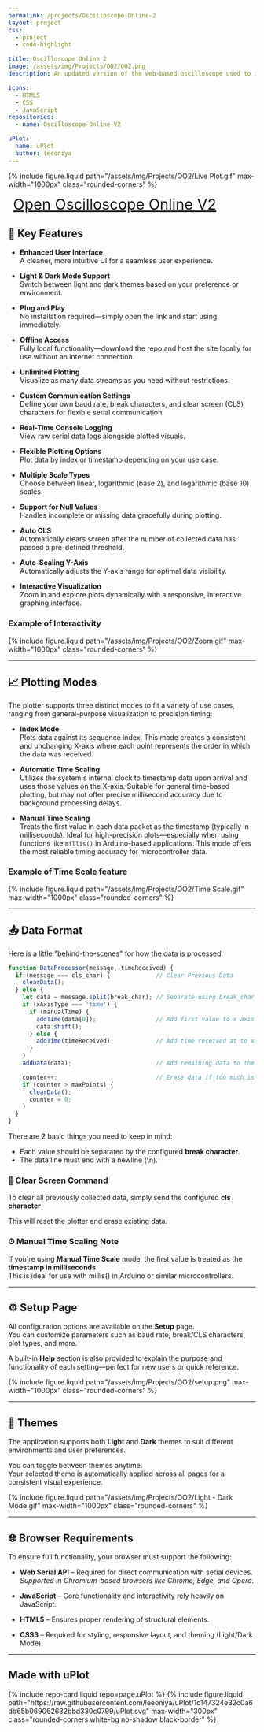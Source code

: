 ```yaml
---
permalink: /projects/Oscilloscope-Online-2
layout: project
css:
  - project
  - code-highlight

title: Oscilloscope Online 2
image: /assets/img/Projects/OO2/OO2.png
description: An updated version of the web-based oscilloscope used to interface with microcontrollers to capture, visualize, and analyze real-time signals using dynamic inputs, Timescale, and Logarithmic scales

icons:
  - HTML5
  - CSS
  - JavaScript
repositories:
  - name: Oscilloscope-Online-V2

uPlot:
  name: uPlot
  author: leeoniya
---
```


{% include figure.liquid path="/assets/img/Projects/OO2/Live Plot.gif" max-width="1000px" class="rounded-corners" %}

<a href="https://mumarshahbaz.github.io/Oscilloscope-Online-V2" class="button" style="font-size: 30px; height: auto; padding: 10px" target="_blank">Open Oscilloscope Online V2</a>

## 🔧 Key Features

- **Enhanced User Interface**  
  A cleaner, more intuitive UI for a seamless user experience.

- **Light & Dark Mode Support**  
  Switch between light and dark themes based on your preference or environment.

- **Plug and Play**  
  No installation required—simply open the link and start using immediately.

- **Offline Access**  
  Fully local functionality—download the repo and host the site locally for use without an internet connection.

- **Unlimited Plotting**  
  Visualize as many data streams as you need without restrictions.

- **Custom Communication Settings**  
  Define your own baud rate, break characters, and clear screen (CLS) characters for flexible serial communication.

- **Real-Time Console Logging**  
  View raw serial data logs alongside plotted visuals.

- **Flexible Plotting Options**  
  Plot data by index or timestamp depending on your use case.

- **Multiple Scale Types**  
  Choose between linear, logarithmic (base 2), and logarithmic (base 10) scales.

- **Support for Null Values**  
  Handles incomplete or missing data gracefully during plotting.

- **Auto CLS**  
  Automatically clears screen after the number of collected data has passed a pre-defined threshold.

- **Auto-Scaling Y-Axis**  
  Automatically adjusts the Y-axis range for optimal data visibility.

- **Interactive Visualization**  
  Zoom in and explore plots dynamically with a responsive, interactive graphing interface.

### Example of Interactivity
{% include figure.liquid path="/assets/img/Projects/OO2/Zoom.gif" max-width="1000px" class="rounded-corners" %}

<hr class="spacer">

## 📈 Plotting Modes

The plotter supports three distinct modes to fit a variety of use cases, ranging from general-purpose visualization to precision timing:

- **Index Mode**  
  Plots data against its sequence index. This mode creates a consistent and unchanging X-axis where each point represents the order in which the data was received.

- **Automatic Time Scaling**  
  Utilizes the system's internal clock to timestamp data upon arrival and uses those values on the X-axis. Suitable for general time-based plotting, but may not offer precise millisecond accuracy due to background processing delays.

- **Manual Time Scaling**  
  Treats the first value in each data packet as the timestamp (typically in milliseconds). Ideal for high-precision plots—especially when using functions like `millis()` in Arduino-based applications. This mode offers the most reliable timing accuracy for microcontroller data.

### Example of Time Scale feature
{% include figure.liquid path="/assets/img/Projects/OO2/Time Scale.gif" max-width="1000px" class="rounded-corners" %}

<hr class="spacer">

## 📤 Data Format

Here is a little "behind-the-scenes" for how the data is processed.

```javascript
function DataProcessor(message, timeReceived) {
  if (message === cls_char) {             // Clear Previous Data
    clearData();
  } else {
    let data = message.split(break_char); // Separate using break_char
    if (xAxisType === 'time') {
      if (manualTime) {
        addTime(data[0]);                 // Add first value to x axis and remove it from data
        data.shift();
      } else {
        addTime(timeReceived);            // Add time received at to x axis
      }
    }
    addData(data);                        // Add remaining data to the chart

    counter++;                            // Erase data if too much is collected
    if (counter > maxPoints) {
      clearData();
      counter = 0;
    }
  }
}
```

There are 2 basic things you need to keep in mind:
- Each value should be separated by the configured **break character**.
- The data line must end with a newline (<span class="inline-code">\n</span>).

### 🧹 Clear Screen Command

To clear all previously collected data, simply send the configured **cls character**

This will reset the plotter and erase existing data.

### ⏱ Manual Time Scaling Note

If you're using **Manual Time Scale** mode, the first value is treated as the **timestamp in milliseconds**.  
This is ideal for use with <span class="inline-code">millis()</span> in Arduino or similar microcontrollers.

<hr class="spacer">

## ⚙️ Setup Page

All configuration options are available on the **Setup** page.  
You can customize parameters such as baud rate, break/CLS characters, plot types, and more.

A built-in **Help** section is also provided to explain the purpose and functionality of each setting—perfect for new users or quick reference.

{% include figure.liquid path="/assets/img/Projects/OO2/setup.png" max-width="1000px" class="rounded-corners" %}

<hr class="spacer">

## 🎨 Themes

The application supports both **Light** and **Dark** themes to suit different environments and user preferences.

You can toggle between themes anytime.  
Your selected theme is automatically applied across all pages for a consistent visual experience.

{% include figure.liquid path="/assets/img/Projects/OO2/Light - Dark Mode.gif" max-width="1000px" class="rounded-corners" %}

<hr class="spacer">

## 🌐 Browser Requirements

To ensure full functionality, your browser must support the following:

- **Web Serial API** – Required for direct communication with serial devices.  
  *Supported in Chromium-based browsers like Chrome, Edge, and Opera.*

- **JavaScript** – Core functionality and interactivity rely heavily on JavaScript.

- **HTML5** – Ensures proper rendering of structural elements.

- **CSS3** – Required for styling, responsive layout, and theming (Light/Dark Mode).

<hr class="spacer">

## Made with uPlot
<div class="center-element row">
{% include repo-card.liquid repo=page.uPlot %}
{% include figure.liquid path="https://raw.githubusercontent.com/leeoniya/uPlot/1c147324e32c0a6db65b069062632bbd330c0799/uPlot.svg" max-width="300px" class="rounded-corners white-bg no-shadow black-border" %}
</div>
<br class="spacer">